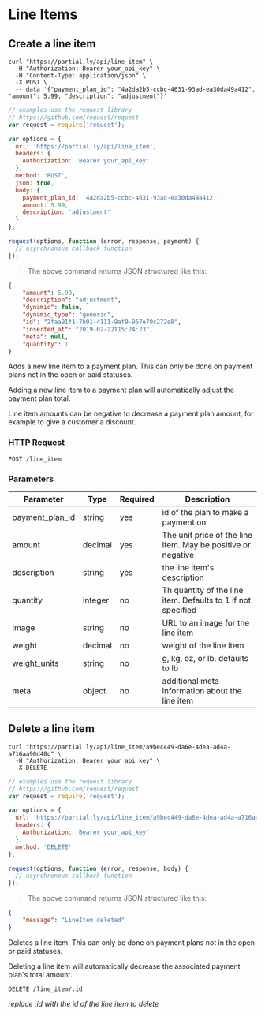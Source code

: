 # Line Items

## Create a line item

```shell
curl "https://partial.ly/api/line_item" \
  -H "Authorization: Bearer your_api_key" \
  -H "Content-Type: application/json" \
  -X POST \
  -- data '{"payment_plan_id": "4a2da2b5-ccbc-4631-93ad-ea30da49a412", "amount": 5.99, "description": "adjustment"}'
```

```javascript
// examples use the request library
// https://github.com/request/request
var request = require('request');

var options = {
  url: 'https://partial.ly/api/line_item',
  headers: {
    Authorization: 'Bearer your_api_key'
  },
  method: 'POST',
  json: true,
  body: {
    payment_plan_id: '4a2da2b5-ccbc-4631-93ad-ea30da49a412',
    amount: 5.99,
    description: 'adjustment'
  }
};

request(options, function (error, response, payment) {
  // asynchronous callback function
});
```

> The above command returns JSON structured like this:

```json
{
    "amount": 5.99,
    "description": "adjustment",
    "dynamic": false,
    "dynamic_type": "generic",
    "id": "2faa91f1-7b01-4111-9af9-967e70c272e8",
    "inserted_at": "2019-02-22T15:24:23",
    "meta": null,
    "quantity": 1
}
```

Adds a new line item to a payment plan. This can only be done on payment plans not in the open or paid statuses.

Adding a new line item to a payment plan will automatically adjust the payment plan total.

Line item amounts can be negative to decrease a payment plan amount, for example to give a customer a discount.

### HTTP Request

`POST /line_item`

### Parameters
Parameter | Type | Required | Description
--------- | -----------  | -------- | ------
payment_plan_id | string | yes | id of the plan to make a payment on
amount | decimal | yes | The unit price of the line item. May be positive or negative
description | string | yes | the line item's description
quantity | integer | no | Th quantity of the line item. Defaults to 1 if not specified
image | string | no | URL to an image for the line item
weight | decimal | no | weight of the line item
weight_units | string | no | g, kg, oz, or lb. defaults to lb
meta | object | no | additional meta information about the line item

## Delete a line item

```shell
curl "https://partial.ly/api/line_item/a9bec449-da6e-4dea-ad4a-a716aa90d40c" \
  -H "Authorization: Bearer your_api_key" \
  -X DELETE
```

```javascript
// examples use the request library
// https://github.com/request/request
var request = require('request');

var options = {
  url: 'https://partial.ly/api/line_item/a9bec449-da6e-4dea-ad4a-a716aa90d40c',
  headers: {
    Authorization: 'Bearer your_api_key'
  },
  method: 'DELETE'
};

request(options, function (error, response, body) {
  // asynchronous callback function
});
```

> The above command returns JSON structured like this:

```json
{
    "message": "LineItem deleted"
}
```
Deletes a line item. This can only be done on payment plans not in the open or paid statuses.

Deleting a line item will automatically decrease the associated payment plan's total amount.

`DELETE /line_item/:id`

*replace :id with the id of the line item to delete*
